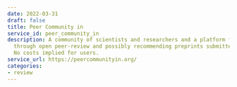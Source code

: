 ```yaml
---
date: 2022-03-31
draft: false
title: Peer Community in
service_id: peer_community_in
description: A community of scientists and researchers and a platform for assessing
  through open peer-review and possibly recommending preprints submitted by authors.
  No costs implied for users.
service_url: https://peercommunityin.org/
categories:
- review
---
```



